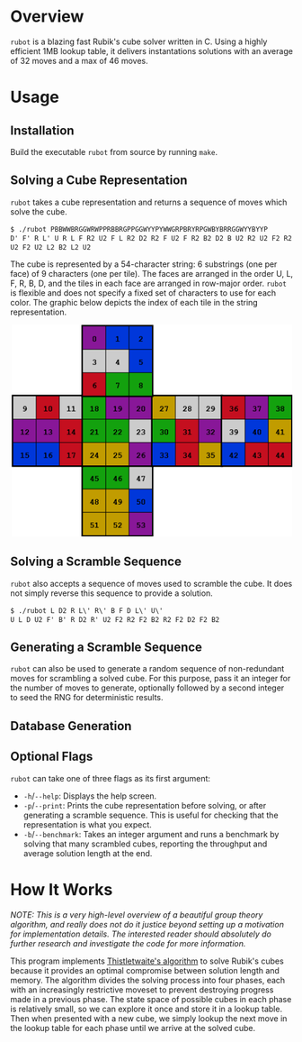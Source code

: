 # Overview

`rubot` is a blazing fast Rubik's cube solver written in C. Using  a highly efficient 1MB lookup table, it delivers instantations solutions with an average of 32 moves and a max of 46 moves.

# Usage

## Installation

Build the executable `rubot` from source by running `make`.

## Solving a Cube Representation

`rubot` takes a cube representation and returns a sequence of moves which solve the cube.
```
$ ./rubot PBBWWBRGGWRWPPRBBRGPPGGWYYPYWWGRPBRYRPGWBYBRRGGWYYBYYP
D' F' R L' U R L F R2 U2 F L R2 D2 R2 F U2 F R2 B2 D2 B U2 R2 U2 F2 R2 U2 F2 U2 L2 B2 L2 U2
```
The cube is represented by a 54-character string: 6 substrings (one per face) of 9 characters (one per tile). The faces are arranged in the order U, L, F, R, B, D, and the tiles in each face are arranged in row-major order. `rubot` is flexible and does not specify a fixed set of characters to use for each color. The graphic below depicts the index of each tile in the string representation.

<p align="center"><img alt="cube string encoding" src="cube-encoding.png" width="500"></p>

## Solving a Scramble Sequence

`rubot` also accepts a sequence of moves used to scramble the cube. It does not simply reverse this sequence to provide a solution.
```
$ ./rubot L D2 R L\' R\' B F D L\' U\'
U L D U2 F' B' R D2 R' U2 F2 R2 F2 B2 R2 F2 D2 F2 B2
```

## Generating a Scramble Sequence

`rubot` can also be used to generate a random sequence of non-redundant moves for scrambling a solved cube. For this purpose, pass it an integer for the number of moves to generate, optionally followed by a second integer to seed the RNG for deterministic results.

## Database Generation

## Optional Flags

`rubot` can take one of three flags as its first argument:

- `-h`/`--help`: Displays the help screen.
- `-p`/`--print`: Prints the cube representation before solving, or after generating a scramble sequence. This is useful for checking that the representation is what you expect.
- `-b`/`--benchmark`: Takes an integer argument and runs a benchmark by solving that many scrambled cubes, reporting the throughput and average solution length at the end.

<!-- TODO:
# Performance

```
$ ./rubot -b 250000
Throughput: 4585.70 solves per second
Length: 32.19 moves per solve
```
 -->

# How It Works

*NOTE: This is a very high-level overview of a beautiful group theory algorithm, and really does not do it justice beyond setting up a motivation for implementation details. The interested reader should absolutely do further research and investigate the code for more information.*

This program implements [Thistletwaite's algorithm](https://en.wikipedia.org/wiki/Optimal_solutions_for_Rubik%27s_Cube#Thistlethwaite's_algorithm) to solve Rubik's cubes because it provides an optimal compromise between solution length and memory. The algorithm divides the solving process into four phases, each with an increasingly restrictive moveset to prevent destroying progress made in a previous phase. The state space of possible cubes in each phase is relatively small, so we can explore it once and store it in a lookup table. Then when presented with a new cube, we simply lookup the next move in the lookup table for each phase until we arrive at the solved cube.

<!-- TODO: elaborate
- To achieve maximum performance, we encode cubes into 128-bits. This is critical because generating the lookup table requires exploring approximately 50 million cube states.

- To achieve maximum memory efficiency, we encode two enties per byte in the lookup table. This is possible because the depth cannot exceed 15 for any phase, so it can be encoded into 4 bits.

- other implementation details.
 -->
<!-- TODO: make pretty
# References

1. https://www.jaapsch.net/puzzles/thistle.htm

1. https://www.stefan-pochmann.info/spocc/other_stuff/tools/solver_thistlethwaite/solver_thistlethwaite_cpp.txt

1. https://www.stefan-pochmann.info/spocc/other_stuff/tools/solver_thistlethwaite/solver_thistlethwaite.txt

1. https://medium.com/@benjamin.botto/implementing-an-optimal-rubiks-cube-solver-using-korf-s-algorithm-bf750b332cf9

1. https://medium.com/@benjamin.botto/sequentially-indexing-permutations-a-linear-algorithm-for-computing-lexicographic-rank-a22220ffd6e3

1. https://stackoverflow.com/a/3143594/14043949

1. https://stackoverflow.com/a/66608800/14043949
 -->
